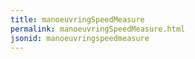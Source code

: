 ```yaml
---
title: manoeuvringSpeedMeasure
permalink: manoeuvringSpeedMeasure.html
jsonid: manoeuvringspeedmeasure
---
```

